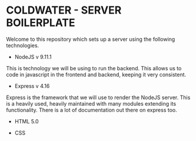 # COLDWATER - SERVER BOILERPLATE

Welcome to this repository which sets up a server using the following technologies.

* NodeJS v 9.11.1

This is technology we will be using to run the backend. This allows us to code in javascript in the frontend and backend, keeping it very consistent.

* Express v 4.16

Express is the framework that we will use to render the NodeJS server. This is a heavily used, heavily maintained with many modules extending its functionality. There is a lot of documentation out there on express too. 

* HTML 5.0



* CSS